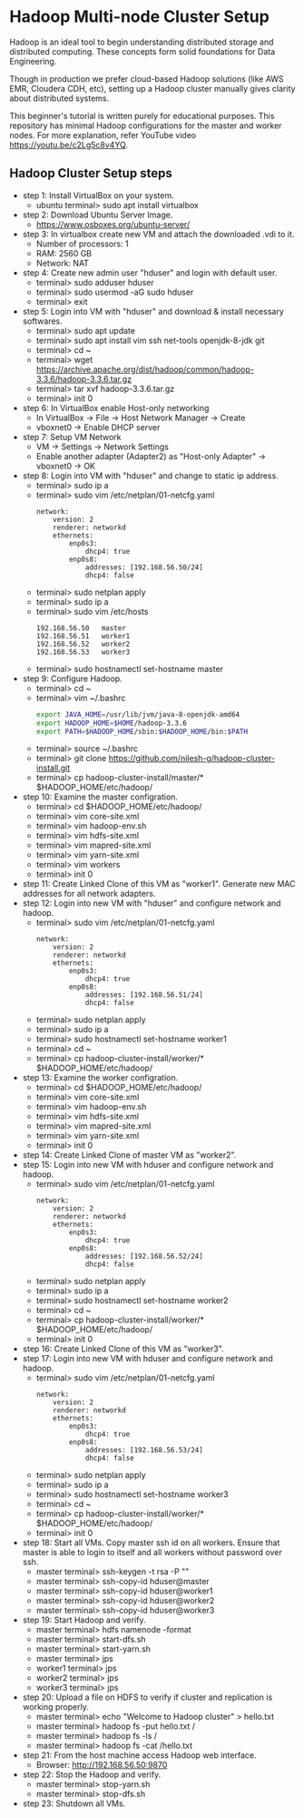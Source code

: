 # Hadoop Multi-node Cluster Setup
Hadoop is an ideal tool to begin understanding distributed storage and distributed computing. These concepts form solid foundations for Data Engineering.

Though in production we prefer cloud-based Hadoop solutions (like AWS EMR, Cloudera CDH, etc), setting up a Hadoop cluster manually gives clarity about distributed systems.

This beginner's tutorial is written purely for educational purposes. This repository has minimal Hadoop configurations for the master and worker nodes. For more explanation, refer YouTube video https://youtu.be/c2Lg5c8v4YQ.

## Hadoop Cluster Setup steps
* step 1: Install VirtualBox on your system.
    * ubuntu terminal> sudo apt install virtualbox
* step 2: Download Ubuntu Server Image.
    * https://www.osboxes.org/ubuntu-server/
* step 3: In virtualbox create new VM and attach the downloaded .vdi to it.
    * Number of processors: 1
    * RAM: 2560 GB
    * Network: NAT
* step 4: Create new admin user "hduser" and login with default user.
    * terminal> sudo adduser hduser
    * terminal> sudo usermod -aG sudo hduser
    * terminal> exit
* step 5: Login into VM with "hduser" and download & install necessary softwares.
    * terminal> sudo apt update
    * terminal> sudo apt install vim ssh net-tools openjdk-8-jdk git
    * terminal> cd ~
    * terminal> wget https://archive.apache.org/dist/hadoop/common/hadoop-3.3.6/hadoop-3.3.6.tar.gz
    * terminal> tar xvf hadoop-3.3.6.tar.gz
    * terminal> init 0
* step 6: In VirtualBox enable Host-only networking
    * In VirtualBox -> File -> Host Network Manager -> Create
    * vboxnet0 -> Enable DHCP server
* step 7: Setup VM Network
    * VM -> Settings -> Network Settings
    * Enable another adapter (Adapter2) as "Host-only Adapter" -> vboxnet0 -> OK
* step 8: Login into VM with "hduser" and change to static ip address.
    * terminal> sudo ip a
    * terminal> sudo vim /etc/netplan/01-netcfg.yaml
        ```
        network:
            version: 2
            renderer: networkd
            ethernets:
                enp0s3:
                    dhcp4: true
                enp0s8:
                    addresses: [192.168.56.50/24]
                    dhcp4: false
        ```
    * terminal> sudo netplan apply
    * terminal> sudo ip a
    * terminal> sudo vim /etc/hosts
        ```
        192.168.56.50   master
        192.168.56.51   worker1
        192.168.56.52   worker2
        192.168.56.53   worker3
        ```
    * terminal> sudo hostnamectl set-hostname master
* step 9: Configure Hadoop.
    * terminal> cd ~
    * terminal> vim ~/.bashrc
        ```sh
        export JAVA_HOME=/usr/lib/jvm/java-8-openjdk-amd64
        export HADOOP_HOME=$HOME/hadoop-3.3.6
        export PATH=$HADOOP_HOME/sbin:$HADOOP_HOME/bin:$PATH
        ```
    * terminal> source ~/.bashrc
    * terminal> git clone https://github.com/nilesh-g/hadoop-cluster-install.git
    * terminal> cp hadoop-cluster-install/master/* $HADOOP_HOME/etc/hadoop/
* step 10: Examine the master configration.
    * terminal> cd $HADOOP_HOME/etc/hadoop/
    * terminal> vim core-site.xml
    * terminal> vim hadoop-env.sh
    * terminal> vim hdfs-site.xml
    * terminal> vim mapred-site.xml
    * terminal> vim yarn-site.xml
    * terminal> vim workers
    * terminal> init 0
* step 11: Create Linked Clone of this VM as "worker1". Generate new MAC addresses for all network adapters.
* step 12: Login into new VM with "hduser" and configure network and hadoop.
    * terminal> sudo vim /etc/netplan/01-netcfg.yaml
        ```
        network:
            version: 2
            renderer: networkd
            ethernets:
                enp0s3:
                    dhcp4: true
                enp0s8:
                    addresses: [192.168.56.51/24]
                    dhcp4: false
        ```
    * terminal> sudo netplan apply
    * terminal> sudo ip a
    * terminal> sudo hostnamectl set-hostname worker1
    * terminal> cd ~
    * terminal> cp hadoop-cluster-install/worker/* $HADOOP_HOME/etc/hadoop/
* step 13: Examine the worker configration.
    * terminal> cd $HADOOP_HOME/etc/hadoop/
    * terminal> vim core-site.xml
    * terminal> vim hadoop-env.sh
    * terminal> vim hdfs-site.xml
    * terminal> vim mapred-site.xml
    * terminal> vim yarn-site.xml
    * terminal> init 0
* step 14: Create Linked Clone of master VM as "worker2".
* step 15: Login into new VM with hduser and configure network and hadoop.
    * terminal> sudo vim /etc/netplan/01-netcfg.yaml
        ```
        network:
            version: 2
            renderer: networkd
            ethernets:
                enp0s3:
                    dhcp4: true
                enp0s8:
                    addresses: [192.168.56.52/24]
                    dhcp4: false
        ```
    * terminal> sudo netplan apply
    * terminal> sudo ip a
    * terminal> sudo hostnamectl set-hostname worker2
    * terminal> cd ~
    * terminal> cp hadoop-cluster-install/worker/* $HADOOP_HOME/etc/hadoop/
    * terminal> init 0
* step 16: Create Linked Clone of this VM as "worker3".
* step 17: Login into new VM with hduser and configure network and hadoop.
    * terminal> sudo vim /etc/netplan/01-netcfg.yaml
        ```
        network:
            version: 2
            renderer: networkd
            ethernets:
                enp0s3:
                    dhcp4: true
                enp0s8:
                    addresses: [192.168.56.53/24]
                    dhcp4: false
        ```
    * terminal> sudo netplan apply
    * terminal> sudo ip a
    * terminal> sudo hostnamectl set-hostname worker3
    * terminal> cd ~
    * terminal> cp hadoop-cluster-install/worker/* $HADOOP_HOME/etc/hadoop/
    * terminal> init 0
* step 18: Start all VMs. Copy master ssh id on all workers. Ensure that master is able to login to itself and all workers without password over ssh.
    * master terminal> ssh-keygen -t rsa -P ""
    * master terminal> ssh-copy-id hduser@master
    * master terminal> ssh-copy-id hduser@worker1
    * master terminal> ssh-copy-id hduser@worker2
    * master terminal> ssh-copy-id hduser@worker3
* step 19: Start Hadoop and verify.
    * master terminal> hdfs namenode -format
    * master terminal> start-dfs.sh
    * master terminal> start-yarn.sh
    * master terminal> jps
    * worker1 terminal> jps
    * worker2 terminal> jps
    * worker3 terminal> jps
* step 20: Upload a file on HDFS to verify if cluster and replication is working properly.
    * master terminal> echo "Welcome to Hadoop cluster" > hello.txt
    * master terminal> hadoop fs -put hello.txt /
    * master terminal> hadoop fs -ls /
    * master terminal> hadoop fs -cat /hello.txt
* step 21: From the host machine access Hadoop web interface.
    * Browser: http://192.168.56.50:9870
* step 22: Stop the Hadoop and verify.
    * master terminal> stop-yarn.sh
    * master terminal> stop-dfs.sh
* step 23: Shutdown all VMs.
